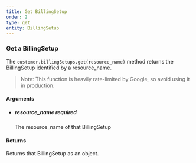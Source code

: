 ```yaml
---
title: Get BillingSetup 
order: 2
type: get
entity: BillingSetup 
---
```


### Get a BillingSetup 

The `customer.billingSetups.get(resource_name)` method returns the BillingSetup identified by a resource_name. 

> Note: This function is heavily rate-limited by Google, so avoid using it in production.


#### Arguments

- 	##### resource_name _required_
	The resource_name of that BillingSetup


#### Returns

Returns that BillingSetup as an object.
